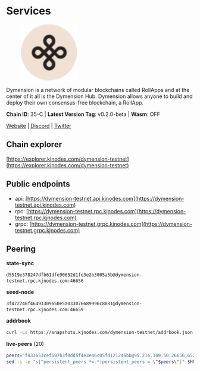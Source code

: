 # Services

<figure><img src="https://raw.githubusercontent.com/kj89/cosmos-images/main/logos/dymension.png" width="150" alt=""><figcaption></figcaption></figure>

Dymension is a network of modular blockchains called RollApps  and at the center of it all is the Dymension Hub. Dymension  allows anyone to build and deploy their own consensus-free blockchain, a RollApp.

**Chain ID**: 35-C | **Latest Version Tag**: v0.2.0-beta | **Wasm**: OFF

[Website](https://dymension.xyz/) | [Discord](https://discord.gg/dymension) | [Twitter](https://twitter.com/dymensionXYZ)




## Chain explorer
[https://explorer.kjnodes.com/dymension-testnet](https://explorer.kjnodes.com/dymension-testnet)

## Public endpoints

* api: [https://dymension-testnet.api.kjnodes.com](https://dymension-testnet.api.kjnodes.com)
* rpc: [https://dymension-testnet.rpc.kjnodes.com](https://dymension-testnet.rpc.kjnodes.com)
* grpc: [https://dymension-testnet.grpc.kjnodes.com](https://dymension-testnet.grpc.kjnodes.com)

## Peering

**state-sync**

```text
d5519e378247dfb61dfe90652d1fe3e2b3005a5b@dymension-testnet.rpc.kjnodes.com:46656
```

**seed-node**

```text
3f472746f46493309650e5a033076689996c8881@dymension-testnet.rpc.kjnodes.com:46659
```

**addrbook**
```bash
curl -Ls https://snapshots.kjnodes.com/dymension-testnet/addrbook.json > $HOME/.dymension/config/addrbook.json
```

**live-peers** (20)
```bash
peers="f433653cef597b3f0dd5f4e3e46c05fd121246bb@95.216.149.50:26656,65242d54d20a6c16a401004a8fb936343d9cae99@65.109.106.91:26656,d5519e378247dfb61dfe90652d1fe3e2b3005a5b@65.109.68.190:46656,ec843a4aea197837c13f13612a525bd7377443b1@167.235.250.107:26656,965694b051742c2da0ea66502dd9bfeea38de265@198.244.228.235:26656,80cce834fc749c0a9f47182665f833f97170ff4b@65.108.104.167:46656,77791ee9b1eb56682335c451c296f450ee649c01@44.209.89.17:26656,63d971a42e323f9411ef702d1f268f9862781c1f@194.163.165.176:40656,0996622e0d51b51cdfb2e8bed752968693f87e10@109.205.180.254:26656,6204710a0d089566b6df85ae4aee595afdd23cbb@146.190.40.115:26656,d4a66d01b1d109d842a7f1d51f541033c653ea03@116.202.227.117:46656,8f84d324a2d266e612d06db4a793b0d001ee62a0@38.146.3.200:20556,747d05bfe9f3e0c2e0462ac351c577699e1d9b8c@207.244.244.194:26656,5d689e09a129c03c003f05850262f03b2433a384@51.79.30.141:26656,3c937029e41e3f7b92b8b87d787be0ddc2a3f13c@70.34.214.236:26656,e5226fa166386f9055908194a4942c06b7003ab5@65.108.192.123:42656,b8d08951d68da03af8f9272bf77684811197c289@95.216.41.160:26656,55f233c7c4bea21a47d266921ca5fce657f3adf7@168.119.240.200:26656,36a242b6f2d779aeea4811e4e4c635a55d5274f1@45.151.123.72:26656,39794289e20cf80eba0a720eed58e7097e5686c1@136.243.103.53:46656"
sed -i -e "s|^persistent_peers *=.*|persistent_peers = \"$peers\"|" $HOME/.dymension/config/config.toml
```

